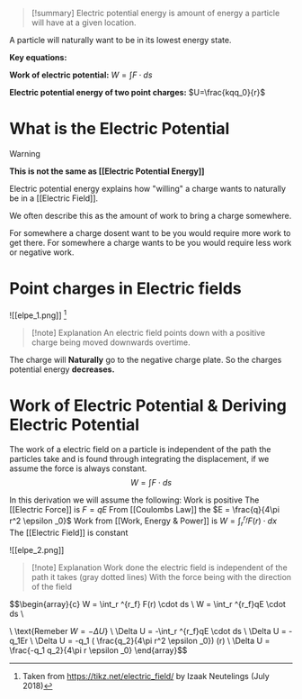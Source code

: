 
>[!summary]
Electric potential energy is amount of energy a particle will have at a given location.
>
A particle will naturally want to be in its lowest energy state.
>
**Key equations:**
>
**Work of electric potential:**
$W = \int{F \cdot ds}$
>
**Electric potential energy of two point charges:**
$U=\frac{kqq_0}{r}$

# What is the Electric Potential 
>[!warning]
**This is not the same as [[Electric Potential Energy]]**

Electric potential energy explains how "willing" a charge wants to naturally be in a [[Electric Field]]. 

We often describe this as the amount of work to bring a charge somewhere. 

For somewhere a charge dosent want to be you would require more work to get there.
For somewhere a charge wants to be you would require less work or negative work.

# Point charges in Electric fields
![[elpe_1.png]]
[^1]
>[!note] Explanation
An electric field points down with a positive charge being moved downwards overtime.

The charge will **Naturally** go to the negative charge plate. So the charges potential energy **decreases.**
# Work of Electric Potential & Deriving Electric Potential  
The work of a electric field on a particle is independent of the path the particles take and is found through integrating the displacement, if we assume the force is always constant.
$$W = \int{F \cdot ds}$$

In this derivation we will assume the following:
Work is positive
The [[Electric Force]] is $F = qE$
From [[Coulombs Law]] the $E = \frac{q}{4\pi r^2 \epsilon _0}$
Work from [[Work, Energy & Power]] is $W = \int_r ^{r_f} F(r) \cdot dx$
The [[Electric Field]] is constant 

![[elpe_2.png]]
>[!note] Explanation
Work done the electric field is independent of the path it takes (gray dotted lines)
With the force being with the direction of the field 

$$\begin{array}{c}
W = \int_r ^{r_f} F(r) \cdot ds \\ 
W = \int_r ^{r_f}qE \cdot ds \\ 

\\
\text{Remeber $W = -\Delta U$} \\ 
\Delta U = -\int_r ^{r_f}qE \cdot ds  \\ 
\Delta U = -q_1Er \\ 
\Delta U = -q_1 ( \frac{q_2}{4\pi r^2 \epsilon _0}) (r) \\ 
\Delta U = \frac{-q_1 q_2}{4\pi r \epsilon _0}
\end{array}$$


[^1]: Taken from https://tikz.net/electric_field/ by Izaak Neutelings (July 2018)

